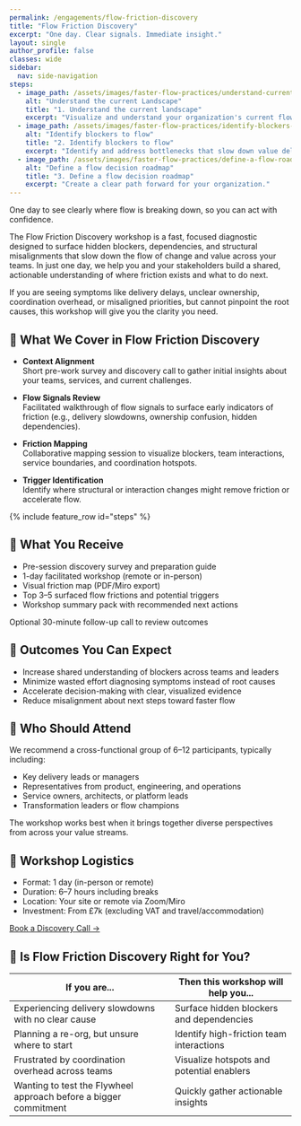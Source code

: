 ```yaml
---
permalink: /engagements/flow-friction-discovery
title: "Flow Friction Discovery"
excerpt: "One day. Clear signals. Immediate insight."
layout: single
author_profile: false
classes: wide
sidebar:
  nav: side-navigation
steps:
  - image_path: /assets/images/faster-flow-practices/understand-current-landscape.png
    alt: "Understand the current Landscape"
    title: "1. Understand the current landscape"
    excerpt: "Visualize and understand your organization's current flow patterns and boundaries."
  - image_path: /assets/images/faster-flow-practices/identify-blockers-to-flow.png
    alt: "Identify blockers to flow"
    title: "2. Identify blockers to flow"
    excerpt: "Identify and address bottlenecks that slow down value delivery."
  - image_path: /assets/images/faster-flow-practices/define-a-flow-roadmap.png
    alt: "Define a flow decision roadmap"
    title: "3. Define a flow decision roadmap"
    excerpt: "Create a clear path forward for your organization."
---
```


One day to see clearly where flow is breaking down, so you can act with confidence.

The Flow Friction Discovery workshop is a fast, focused diagnostic designed to surface hidden blockers, dependencies, and structural misalignments that slow down the flow of change and value across your teams. In just one day, we help you and your stakeholders build a shared, actionable understanding of where friction exists and what to do next.

If you are seeing symptoms like delivery delays, unclear ownership, coordination overhead, or misaligned priorities, but cannot pinpoint the root causes, this workshop will give you the clarity you need.

## 🎯 What We Cover in Flow Friction Discovery

- **Context Alignment**  
  Short pre-work survey and discovery call to gather initial insights about your teams, services, and current challenges.

- **Flow Signals Review**  
  Facilitated walkthrough of flow signals to surface early indicators of friction (e.g., delivery slowdowns, ownership confusion, hidden dependencies).

- **Friction Mapping**  
  Collaborative mapping session to visualize blockers, team interactions, service boundaries, and coordination hotspots.

- **Trigger Identification**  
  Identify where structural or interaction changes might remove friction or accelerate flow.

{% include feature_row id="steps" %}

## 🧰 What You Receive

- Pre-session discovery survey and preparation guide
- 1-day facilitated workshop (remote or in-person)
- Visual friction map (PDF/Miro export)
- Top 3–5 surfaced flow frictions and potential triggers
- Workshop summary pack with recommended next actions

Optional 30-minute follow-up call to review outcomes

## 📝 Outcomes You Can Expect

- Increase shared understanding of blockers across teams and leaders
- Minimize wasted effort diagnosing symptoms instead of root causes
- Accelerate decision-making with clear, visualized evidence
- Reduce misalignment about next steps toward faster flow

## 👥 Who Should Attend

We recommend a cross-functional group of 6–12 participants, typically including:

- Key delivery leads or managers
- Representatives from product, engineering, and operations
- Service owners, architects, or platform leads
- Transformation leaders or flow champions

The workshop works best when it brings together diverse perspectives from across your value streams.

## 📅 Workshop Logistics

- Format: 1 day (in-person or remote)
- Duration: 6–7 hours including breaks
- Location: Your site or remote via Zoom/Miro
- Investment: From £7k (excluding VAT and travel/accommodation)

[Book a Discovery Call →](/contact)

## 📍 Is Flow Friction Discovery Right for You?

| If you are... | Then this workshop will help you... |
| -------------- | --------------------------------- |
| Experiencing delivery slowdowns with no clear cause | Surface hidden blockers and dependencies |
| Planning a re-org, but unsure where to start | Identify high-friction team interactions |
| Frustrated by coordination overhead across teams | Visualize hotspots and potential enablers |
| Wanting to test the Flywheel approach before a bigger commitment | Quickly gather actionable insights |
